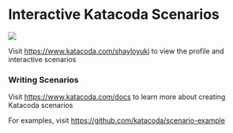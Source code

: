 # Interactive Katacoda Scenarios

[![](http://shields.katacoda.com/katacoda/shayloyuki/count.svg)](https://www.katacoda.com/shayloyuki "Get your profile on Katacoda.com")

Visit https://www.katacoda.com/shayloyuki to view the profile and interactive scenarios

### Writing Scenarios
Visit https://www.katacoda.com/docs to learn more about creating Katacoda scenarios

For examples, visit https://github.com/katacoda/scenario-example
